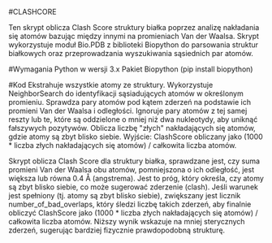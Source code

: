 #CLASHCORE

Ten skrypt oblicza Clash Score struktury białka poprzez analizę nakładania się atomów bazując między innymi na promieniach Van der Waalsa. 
Skrypt wykorzystuje moduł Bio.PDB z biblioteki Biopython do parsowania struktur białkowych oraz przeprowadzania wyszukiwania sąsiednich par atomów.

#Wymagania
    Python w wersji 3.x
    Pakiet Biopython (pip install biopython)
    
#Kod
    Ekstrahuje wszystkie atomy ze struktury.
    Wykorzystuje NeighborSearch do identyfikacji sąsiadujących atomów w określonym promieniu.
    Sprawdza pary atomów pod kątem zderzeń na podstawie ich promieni Van der Waalsa i odległości.
    Ignoruje pary atomów z tej samej reszty lub te, które są oddzielone o mniej niż dwa nukleotydy, aby uniknąć fałszywych pozytywów.
    Oblicza liczbę "złych" nakładających się atomów, gdzie atomy są zbyt blisko siebie.
    Wyjście: ClashScore obliczany jako (1000 * liczba złych nakładających się atomów) / całkowita liczba atomów.


Skrypt oblicza Clash Score dla struktury białka, sprawdzane jest, czy suma promieni Van der Waalsa obu atomów, 
pomniejszona o ich odległość, jest większa lub równa 0.4 Å (angstrema). Jest to próg, który określa, czy atomy są zbyt blisko siebie, co może sugerować zderzenie (clash).
Jeśli warunek jest spełniony (tj. atomy są zbyt blisko siebie), zwiększany jest licznik number_of_bad_overlaps, który śledzi liczbę takich zderzeń, aby finalnie obliczyć ClashScore jako
(1000 * liczba złych nakładających się atomów) / całkowita liczba atomów.
Niższy wynik wskazuje na mniej sterycznych zderzeń, sugerując bardziej fizycznie prawdopodobną strukturę.
